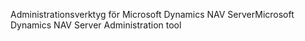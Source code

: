 <span data-ttu-id="0f4c9-101">Administrationsverktyg för Microsoft Dynamics NAV Server</span><span class="sxs-lookup"><span data-stu-id="0f4c9-101">Microsoft Dynamics NAV Server Administration tool</span></span>